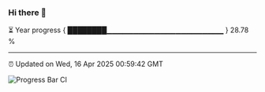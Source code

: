 ### Hi there 👋

⏳ Year progress { ████████▁▁▁▁▁▁▁▁▁▁▁▁▁▁▁▁▁▁▁▁▁▁ } 28.78 %

---

⏰ Updated on Wed, 16 Apr 2025 00:59:42 GMT

![Progress Bar CI](https://github.com/code-lakshay/GitHub-Actions-Demo/workflows/Progress%20Bar%20CI/badge.svg)
